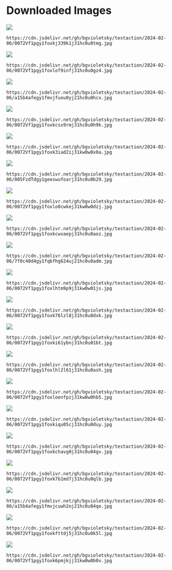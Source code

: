 # Downloaded Images

![](https://cdn.jsdelivr.net/gh/bgvioletsky/testaction/2024-02-06/0072Vf1pgy1foxkj339k1j31hc0u0tmg.jpg)
```
https://cdn.jsdelivr.net/gh/bgvioletsky/testaction/2024-02-06/0072Vf1pgy1foxkj339k1j31hc0u0tmg.jpg
```
![](https://cdn.jsdelivr.net/gh/bgvioletsky/testaction/2024-02-06/0072Vf1pgy1foxlof9infj31hc0u0gz4.jpg)
```
https://cdn.jsdelivr.net/gh/bgvioletsky/testaction/2024-02-06/0072Vf1pgy1foxlof9infj31hc0u0gz4.jpg
```
![](https://cdn.jsdelivr.net/gh/bgvioletsky/testaction/2024-02-06/a15b4afegy1fmvjfuou0yj21hc0u0hcx.jpg)
```
https://cdn.jsdelivr.net/gh/bgvioletsky/testaction/2024-02-06/a15b4afegy1fmvjfuou0yj21hc0u0hcx.jpg
```
![](https://cdn.jsdelivr.net/gh/bgvioletsky/testaction/2024-02-06/0072Vf1pgy1foxkcsx9rmj31hc0u0h9k.jpg)
```
https://cdn.jsdelivr.net/gh/bgvioletsky/testaction/2024-02-06/0072Vf1pgy1foxkcsx9rmj31hc0u0h9k.jpg
```
![](https://cdn.jsdelivr.net/gh/bgvioletsky/testaction/2024-02-06/0072Vf1pgy1foxk3iad2ij31kw0w0x0a.jpg)
```
https://cdn.jsdelivr.net/gh/bgvioletsky/testaction/2024-02-06/0072Vf1pgy1foxk3iad2ij31kw0w0x0a.jpg
```
![](https://cdn.jsdelivr.net/gh/bgvioletsky/testaction/2024-02-06/005FzdTdgy1geeswufoarj31hc0u0b29.jpg)
```
https://cdn.jsdelivr.net/gh/bgvioletsky/testaction/2024-02-06/005FzdTdgy1geeswufoarj31hc0u0b29.jpg
```
![](https://cdn.jsdelivr.net/gh/bgvioletsky/testaction/2024-02-06/0072Vf1pgy1foxlo0cwkej31kw0w0dzj.jpg)
```
https://cdn.jsdelivr.net/gh/bgvioletsky/testaction/2024-02-06/0072Vf1pgy1foxlo0cwkej31kw0w0dzj.jpg
```
![](https://cdn.jsdelivr.net/gh/bgvioletsky/testaction/2024-02-06/0072Vf1pgy1foxkcwxaepj31hc0u0aoz.jpg)
```
https://cdn.jsdelivr.net/gh/bgvioletsky/testaction/2024-02-06/0072Vf1pgy1foxkcwxaepj31hc0u0aoz.jpg
```
![](https://cdn.jsdelivr.net/gh/bgvioletsky/testaction/2024-02-06/7f0c40d4gy1fqbfhg624uj21hc0u0adm.jpg)
```
https://cdn.jsdelivr.net/gh/bgvioletsky/testaction/2024-02-06/7f0c40d4gy1fqbfhg624uj21hc0u0adm.jpg
```
![](https://cdn.jsdelivr.net/gh/bgvioletsky/testaction/2024-02-06/0072Vf1pgy1foxlhtm9p9j31kw0w01js.jpg)
```
https://cdn.jsdelivr.net/gh/bgvioletsky/testaction/2024-02-06/0072Vf1pgy1foxlhtm9p9j31kw0w01js.jpg
```
![](https://cdn.jsdelivr.net/gh/bgvioletsky/testaction/2024-02-06/0072Vf1pgy1foxk76lzl8j31hc0u0dxk.jpg)
```
https://cdn.jsdelivr.net/gh/bgvioletsky/testaction/2024-02-06/0072Vf1pgy1foxk76lzl8j31hc0u0dxk.jpg
```
![](https://cdn.jsdelivr.net/gh/bgvioletsky/testaction/2024-02-06/0072Vf1pgy1foxki61ybnj31hc0u01bt.jpg)
```
https://cdn.jsdelivr.net/gh/bgvioletsky/testaction/2024-02-06/0072Vf1pgy1foxki61ybnj31hc0u01bt.jpg
```
![](https://cdn.jsdelivr.net/gh/bgvioletsky/testaction/2024-02-06/0072Vf1pgy1foxlhl2l61j31hc0u0ash.jpg)
```
https://cdn.jsdelivr.net/gh/bgvioletsky/testaction/2024-02-06/0072Vf1pgy1foxlhl2l61j31hc0u0ash.jpg
```
![](https://cdn.jsdelivr.net/gh/bgvioletsky/testaction/2024-02-06/0072Vf1pgy1foxloenfpzj31kw0w0hb5.jpg)
```
https://cdn.jsdelivr.net/gh/bgvioletsky/testaction/2024-02-06/0072Vf1pgy1foxloenfpzj31kw0w0hb5.jpg
```
![](https://cdn.jsdelivr.net/gh/bgvioletsky/testaction/2024-02-06/0072Vf1pgy1foxkiqu05cj31hc0u0duy.jpg)
```
https://cdn.jsdelivr.net/gh/bgvioletsky/testaction/2024-02-06/0072Vf1pgy1foxkiqu05cj31hc0u0duy.jpg
```
![](https://cdn.jsdelivr.net/gh/bgvioletsky/testaction/2024-02-06/0072Vf1pgy1foxkchavg0j31hc0u04gv.jpg)
```
https://cdn.jsdelivr.net/gh/bgvioletsky/testaction/2024-02-06/0072Vf1pgy1foxkchavg0j31hc0u04gv.jpg
```
![](https://cdn.jsdelivr.net/gh/bgvioletsky/testaction/2024-02-06/0072Vf1pgy1foxk7b1md7j31hc0u0qlb.jpg)
```
https://cdn.jsdelivr.net/gh/bgvioletsky/testaction/2024-02-06/0072Vf1pgy1foxk7b1md7j31hc0u0qlb.jpg
```
![](https://cdn.jsdelivr.net/gh/bgvioletsky/testaction/2024-02-06/a15b4afegy1fmvjcuwh2oj21hc0u04qe.jpg)
```
https://cdn.jsdelivr.net/gh/bgvioletsky/testaction/2024-02-06/a15b4afegy1fmvjcuwh2oj21hc0u04qe.jpg
```
![](https://cdn.jsdelivr.net/gh/bgvioletsky/testaction/2024-02-06/0072Vf1pgy1foxkfttdj5j31hc0u0k5l.jpg)
```
https://cdn.jsdelivr.net/gh/bgvioletsky/testaction/2024-02-06/0072Vf1pgy1foxkfttdj5j31hc0u0k5l.jpg
```
![](https://cdn.jsdelivr.net/gh/bgvioletsky/testaction/2024-02-06/0072Vf1pgy1foxk6pmjkjj31kw0w0b0v.jpg)
```
https://cdn.jsdelivr.net/gh/bgvioletsky/testaction/2024-02-06/0072Vf1pgy1foxk6pmjkjj31kw0w0b0v.jpg
```
